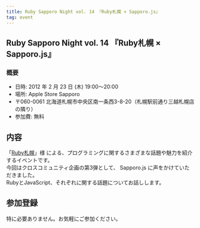 ```yaml
---
title: Ruby Sapporo Night vol. 14 『Ruby札幌 × Sapporo.js』
tag: event
---
```

## Ruby Sapporo Night vol. 14 『Ruby札幌 × Sapporo.js』

### 概要

- 日時: 2012 年 2 月 23 日 (木) 19:00〜20:00
- 場所: Apple Store Sapporo
- 〒060-0061 北海道札幌市中央区南一条西3-8-20（札幌駅前通り三越札幌店の隣り）
- 参加費: 無料

## 内容

「[Ruby札幌](http://ruby-sapporo.org/)」様 による、プログラミングに関するさまざまな話題や魅力を紹介するイベントです。<br/>
今回はクロスコミュニティ企画の第3弾として、 Sapporo.js に声をかけていただきました。<br/>
RubyとJavaScript、それぞれに関する話題についてお話しします。

## 参加登録

特に必要ありません。お気軽にご参加ください。
